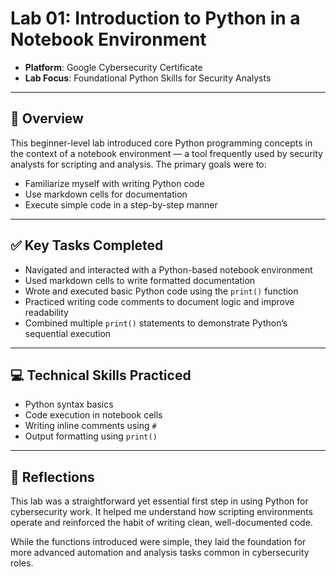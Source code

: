 # Lab 01: Introduction to Python in a Notebook Environment

- **Platform**: Google Cybersecurity Certificate  
- **Lab Focus**: Foundational Python Skills for Security Analysts

---

## 🧠 Overview

This beginner-level lab introduced core Python programming concepts in the context of a notebook environment — a tool frequently used by security analysts for scripting and analysis. The primary goals were to:

- Familiarize myself with writing Python code
- Use markdown cells for documentation
- Execute simple code in a step-by-step manner

---

## ✅ Key Tasks Completed

- Navigated and interacted with a Python-based notebook environment
- Used markdown cells to write formatted documentation
- Wrote and executed basic Python code using the `print()` function
- Practiced writing code comments to document logic and improve readability
- Combined multiple `print()` statements to demonstrate Python’s sequential execution

---

## 💻 Technical Skills Practiced

- Python syntax basics
- Code execution in notebook cells
- Writing inline comments using `#`
- Output formatting using `print()`

---

## 🔁 Reflections

This lab was a straightforward yet essential first step in using Python for cybersecurity work. It helped me understand how scripting environments operate and reinforced the habit of writing clean, well-documented code.

While the functions introduced were simple, they laid the foundation for more advanced automation and analysis tasks common in cybersecurity roles.
